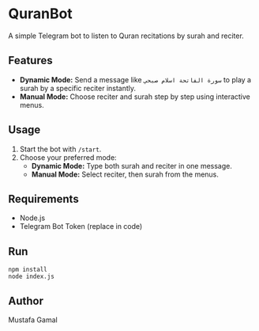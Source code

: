  # QuranBot

A simple Telegram bot to listen to Quran recitations by surah and reciter.

## Features
- **Dynamic Mode:** Send a message like `سورة الفاتحة اسلام صبحي` to play a surah by a specific reciter instantly.
- **Manual Mode:** Choose reciter and surah step by step using interactive menus.

## Usage
1. Start the bot with `/start`.
2. Choose your preferred mode:
	- **Dynamic Mode:** Type both surah and reciter in one message.
	- **Manual Mode:** Select reciter, then surah from the menus.

## Requirements
- Node.js
- Telegram Bot Token (replace in code)

## Run
```
npm install
node index.js
```

## Author
Mustafa Gamal
